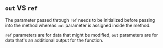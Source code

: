 `out` VS `ref`
-------------

The parameter passed through `ref` needs to be initialized before passing into the method whereas `out` parameter is assigned inside the method.

`ref` parameters are for data that might be modified, `out` parameters are for data that's an additional output for the function.
